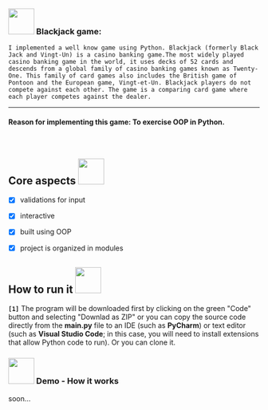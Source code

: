 ### <img height="52" width="52" src="https://cdn-icons-png.flaticon.com/512/684/684930.png"> Blackjack game:
```I implemented a well know game using Python. Blackjack (formerly Black Jack and Vingt-Un) is a casino banking game.The most widely played casino banking game in the world, it uses decks of 52 cards and descends from a global family of casino banking games known as Twenty-One. This family of card games also includes the British game of Pontoon and the European game, Vingt-et-Un. Blackjack players do not compete against each other. The game is a comparing card game where each player competes against the dealer.```

<hr>

#### Reason for implementing this game: To exercise OOP in Python.
<br>

## Core aspects <img height="52" width="52" src = "https://user-images.githubusercontent.com/92999481/166150746-71e05c9b-3ef1-4179-b659-dbfcf0629fea.png">
- [x] validations for input
- [x] interactive
- [x] built using OOP
- [x] project is organized in modules 


## How to run it <img height="52" width="52" src = "https://user-images.githubusercontent.com/92999481/166147080-e3baac9b-3d24-439d-aa7b-4eec7a59edc2.png">

**```[1]```**
The program will be downloaded first by clicking on the green "Code" button and selecting "Downlad as ZIP" or you can copy the source code directly from the **main.py** file to an IDE (such as **PyCharm**) or text editor (such as **Visual Studio Code**; in this case, you will need to install extensions that allow Python code to run). Or you can clone it.

### <img height="52" width="52" src="https://cdn-icons-png.flaticon.com/512/5361/5361007.png"> Demo - How it works

soon...

